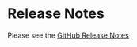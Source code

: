# Release Notes

Please see the [GitHub Release Notes](https://github.com/netdata/netdata/releases)
